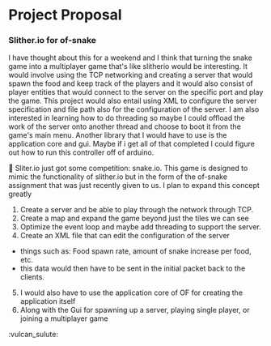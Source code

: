 # Project Proposal
### Slither.io for of-snake

I have thought about this for a weekend and I think that turning the snake game into a multiplayer
game that's like slitherio would be interesting. It would involve using the TCP networking and
creating a server that would spawn the food and keep track of the players and it would also
consist of player entities that would connect to the server on the specific port and play the
game. This project would also entail using XML to configure the server specification and file path
also for the configuration of the server. I am also interested in learning how to do threading so 
maybe I could offload the work of the server onto another thread and choose to boot it from the
game's main menu. Another library that I would have to use is the application core and gui.
Maybe if i get all of that completed I could figure out how to run this controller off of arduino.

:snake: Sliter.io just got some competition: snake.io. This game is designed to mimic the
functionality of slither.io but in the form of the of-snake assignment that was just recently given
to us. I plan to expand this concept greatly

1. Create a server and be able to play through the network through TCP.
2. Create a map and expand the game beyond just the tiles we can see
3. Optimize the event loop and maybe add threading to support the server.
4. Create an XML file that can edit the configuration of the server
- things such as: Food spawn rate, amount of snake increase per food, etc.
- this data would then have to be sent in the initial packet back to the clients.
5. I would also have to use the application core of OF for creating the application itself
6. Along with the Gui for spawning up a server, playing single player, or joining a multiplayer game

:vulcan_sulute:
